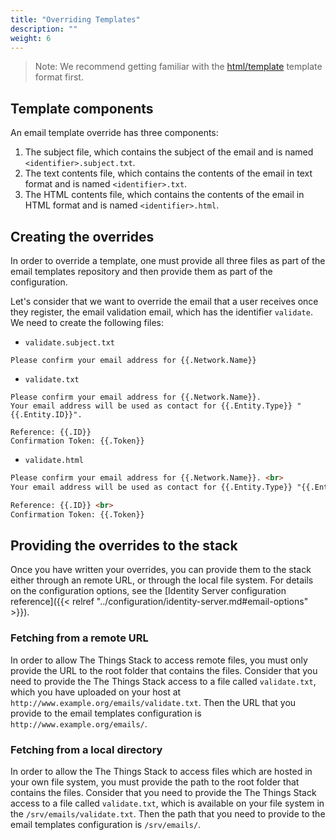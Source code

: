 ```yaml
---
title: "Overriding Templates"
description: ""
weight: 6
---
```


> Note: We recommend getting familiar with the [html/template](https://golang.org/pkg/html/template/) template format first.

## Template components

An email template override has three components:

1. The subject file, which contains the subject of the email and is named `<identifier>.subject.txt`. 
2. The text contents file, which contains the contents of the email in text format and is named `<identifier>.txt`.
3. The HTML contents file, which contains the contents of the email in HTML format and is named `<identifier>.html`.


## Creating the overrides

In order to override a template, one must provide all three files as part of the email templates repository and then provide them as part of the configuration.

Let's consider that we want to override the email that a user receives once they register, the email validation email, which has the identifier `validate`. We need to create the following files:


- `validate.subject.txt`
```text
Please confirm your email address for {{.Network.Name}}
```
- `validate.txt`
```text
Please confirm your email address for {{.Network.Name}}.
Your email address will be used as contact for {{.Entity.Type}} "{{.Entity.ID}}". 

Reference: {{.ID}}
Confirmation Token: {{.Token}}
```
- `validate.html`
```html
Please confirm your email address for {{.Network.Name}}. <br> 
Your email address will be used as contact for {{.Entity.Type}} "{{.Entity.ID}}". <br> <br> 

Reference: {{.ID}} <br> 
Confirmation Token: {{.Token}}
```

## Providing the overrides to the stack

Once you have written your overrides, you can provide them to the stack either through an remote URL, or through the local file system. For details on the configuration options, see the [Identity Server configuration reference]({{< relref "../configuration/identity-server.md#email-options" >}}).

### Fetching from a remote URL

In order to allow The Things Stack to access remote files, you must only provide the URL to the root folder that contains the files. Consider that you need to provide the The Things Stack access to a file called `validate.txt`, which you have uploaded on your host at `http://www.example.org/emails/validate.txt`. Then the URL that you provide to the email templates configuration is `http://www.example.org/emails/`.

### Fetching from a local directory

In order to allow the The Things Stack to access files which are hosted in your own file system, you must provide the path to the root folder that contains the files. Consider that you need to provide the The Things Stack access to a file called `validate.txt`, which is available on your file system in the `/srv/emails/validate.txt`. Then the path that you need to provide to the email templates configuration is `/srv/emails/`.
